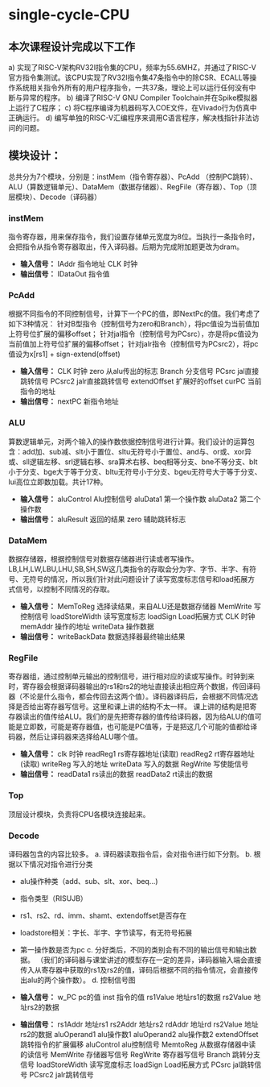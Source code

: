 # single-cycle-CPU
## 本次课程设计完成以下工作
a)	实现了RISC-V架构RV32I指令集的CPU，频率为55.6MHZ，并通过了RISC-V官方指令集测试。该CPU实现了RV32I指令集47条指令中的除CSR、ECALL等操作系统相关指令外所有的用户程序指令，一共37条，理论上可以运行任何没有中断与异常的程序。
b)	编译了RISC-V GNU Compiler Toolchain并在Spike模拟器上运行了C程序；
c)	将C程序编译为机器码写入COE文件，在Vivado行为仿真中正确运行。
d)	编写单独的RISC-V汇编程序来调用C语言程序，解决栈指针非法访问的问题。
## 模块设计：
总共分为7个模块，分别是：instMem（指令寄存器）、PcAdd （控制PC跳转）、ALU（算数逻辑单元）、DataMem（数据存储器）、RegFile（寄存器）、Top（顶层模块）、Decode（译码器）
### instMem
指令寄存器，用来保存指令，我们设置存储单元宽度为8位。当执行一条指令时，会把指令从指令寄存器取出，传入译码器。后期为完成附加题更改为dram。
- **输入信号：**
IAddr	指令地址
CLK	时钟
- **输出信号：**
IDataOut	指令值

### PcAdd 
根据不同指令的不同控制信号，计算下一个PC的值，即NextPc的值。我们考虑了如下3种情况：
针对B型指令（控制信号为zero和Branch），将pc值设为当前值加上符号位扩展的偏移offset；
针对jal指令（控制信号为PCsrc），亦是将pc值设为当前值加上符号位扩展的偏移offset；
针对jalr指令（控制信号为PCsrc2），将pc值设为x[rs1] + sign-extend(offset)
- **输入信号：**
CLK	时钟
zero	从alu传出的标志
Branch	分支信号
	PCsrc	jal直接跳转信号
PCsrc2	jalr直接跳转信号
extendOffset	扩展好的offset
curPC	当前指令的地址
- **输出信号：**
nextPC	新指令地址

### ALU
算数逻辑单元，对两个输入的操作数依据控制信号进行计算。我们设计的运算包含：add加、sub减、slt小于置位、sltu无符号小于置位、and与、or或、xor异或、sll逻辑左移、srl逻辑右移、sra算术右移、beq相等分支、bne不等分支、blt小于分支、bge大于等于分支、bltu无符号小于分支、bgeu无符号大于等于分支、lui高位立即数加载。共计17种。
- **输入信号：**
aluControl	Alu控制信号
aluData1	第一个操作数
aluData2	第二个操作数
- **输出信号：**
aluResult	返回的结果
zero	辅助跳转标志

### DataMem
数据存储器，根据控制信号对数据存储器进行读或者写操作。
LB,LH,LW,LBU,LHU,SB,SH,SW这几类指令的存取会分为字、字节、半字、有符号、无符号的情况，所以我们针对此问题设计了读写宽度标志信号和load拓展方式信号，以控制不同情况的存取。
- **输入信号：**
MemToReg	选择读结果，来自ALU还是数据存储器
MemWrite	写控制信号
loadStoreWidth	读写宽度标志
loadSign	Load拓展方式
CLK	时钟
memAddr	操作的地址
writeData	操作数据
- **输出信号：**
writeBackData	数据选择器最终输出结果

### RegFile
寄存器组，通过控制单元输出的控制信号，进行相对应的读或写操作。时钟到来时，寄存器会根据译码器输出的rs1和rs2的地址直接读出相应两个数据，传回译码器（不论是什么指令，都会传回去这两个值）。译码器译码后，会根据不同情况选择是否给出寄存器写信号。这里和课上讲的结构不太一样。
课上讲的结构是把寄存器读出的值传给ALU。我们的是先把寄存器的值传给译码器，因为给ALU的值可能是立即数，可能是寄存器值，也可能是PC值等，于是把这几个可能的值都给译码器，然后让译码器来选择给ALU哪个值。
- **输入信号：**
clk	时钟
readReg1	rs寄存器地址(读取)
readReg2	rt寄存器地址(读取)
writeReg	写入的地址
writeData	写入的数据
RegWrite	写使能信号
- **输出信号：**
readData1	rs读出的数据
readData2	rt读出的数据

### Top
顶层设计模块，负责将CPU各模块连接起来。
###  Decode
译码器包含的内容比较多。
a.	译码器读取指令后，会对指令进行如下分割。
b.	根据以下情况对指令进行分类
- alu操作种类（add、sub、slt、xor、beq...)
- 指令类型（RISUJB）
- rs1、rs2、rd、imm、shamt、extendoffset是否存在
- loadstore相关：字长、半字、字节读写，有无符号拓展
- 第一操作数是否为pc
c.	分好类后，不同的类别会有不同的输出信号和输出数据。
（我们的译码器与课堂讲述的模型存在一定的差异，译码器输入端会直接传入从寄存器中获取的rs1及rs2的值，译码后根据不同的指令情况，会直接传出alu的两个操作数）。
d.	控制信号图
 
- **输入信号：**
w_PC	pc的值
inst	指令的值
rs1Value	地址rs1的数据
rs2Value	地址rs2的数据
- **输出信号：**
rs1Addr		地址rs1
rs2Addr	地址rs2
rdAddr	地址rd
rs2Value	地址rs2的数据
aluOperand1	alu操作数1
aluOperand2	alu操作数2
extendOffset	跳转指令的扩展偏移
aluControl	alu控制信号
MemtoReg	从数据存储器中读的读信号
MemWrite	存储器写信号
RegWrite	寄存器写信号
Branch	跳转分支信号
loadStoreWidth	读写宽度标志
loadSign	Load拓展方式
PCsrc	jal跳转信号
PCsrc2	jalr跳转信号


